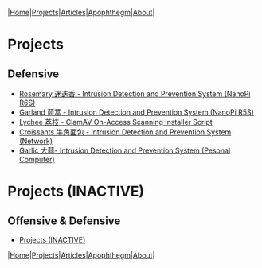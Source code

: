 |[Home](/README.md)|[Projects](/projects.md)|[Articles](/articles.md)|[Apophthegm](/apophthegm.md)|[About](/about.md)|

# Projects

## Defensive

- [Rosemary 迷迭香 - Intrusion Detection and Prevention System (NanoPi R6S)](/rosemary.md)    
- [Garland 茼蒿 - Intrusion Detection and Prevention System (NanoPi R5S)](/garland.md)      
- [Lychee 荔枝 - ClamAV On-Access Scanning Installer Script](/lychee.md)    
- [Croissants 牛角面包 - Intrusion Detection and Prevention System (Network)](/croissants.md)
- [Garlic 大蒜- Intrusion Detection and Prevention System (Pesonal Computer)](/garlic.md)  

# Projects (INACTIVE)

## Offensive & Defensive

- [Projects (INACTIVE)](/projects_inactive.md)  

|[Home](/README.md)|[Projects](/projects.md)|[Articles](/articles.md)|[Apophthegm](/apophthegm.md)|[About](/about.md)|
